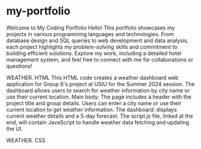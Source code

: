 # my-portfolio

Welcome to My Coding Portfolio
Hello! This portfolio showcases my projects in various programming languages and technologies. From database design and SQL queries to web development and data analysis, each project highlights my problem-solving skills and commitment to building efficient solutions. Explore my work, including a detailed hotel management system, and feel free to connect with me for collaborations or questions!

WEATHER. HTML
This HTML code creates a weather dashboard web application for Group 6's project at USIU for the Summer 2024 session. The dashboard allows users to search for weather information by city name or use their current location.
Main body:
The page includes a header with the project title and group details.
Users can enter a city name or use their current location to get weather information.
The dashboard: displays current weather details and a 5-day forecast.
The script.js file, linked at the end, will contain JavaScript to handle weather data fetching and updating the UI.

WEATHER. CSS

